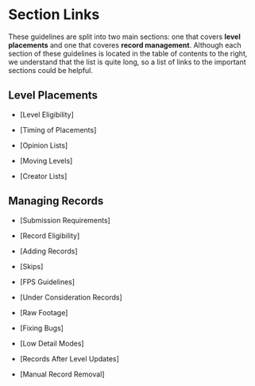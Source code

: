 <div class='panel fade js-scroll-anim' data-anim='fade'>

# Section Links

These guidelines are split into two main sections: one that covers **level placements** and one that coveres **record management**. Although each section of these guidelines is located in the table of contents to the right, we understand that the list is quite long, so a list of links to the important sections could be helpful.

## Level Placements

- [Level Eligibility]

- [Timing of Placements]

- [Opinion Lists]

- [Moving Levels]

- [Creator Lists]

## Managing Records

- [Submission Requirements]

- [Record Eligibility]

- [Adding Records]

- [Skips]

- [FPS Guidelines]

- [Under Consideration Records]

- [Raw Footage]

- [Fixing Bugs]

- [Low Detail Modes]

- [Records After Level Updates]

- [Manual Record Removal]

</div>
